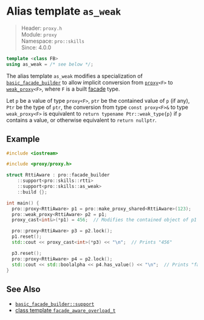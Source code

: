 # Alias template `as_weak`

> Header: `proxy.h`  
> Module: `proxy`  
> Namespace: `pro::skills`  
> Since: 4.0.0

```cpp
template <class FB>
using as_weak = /* see below */;
```

The alias template `as_weak` modifies a specialization of [`basic_facade_builder`](basic_facade_builder/README.md) to allow implicit conversion from [`proxy`](proxy/README.md)`<F>` to [`weak_proxy`](weak_proxy.md)`<F>`, where `F` is a built [facade](facade.md) type.

Let `p` be a value of type `proxy<F>`, `ptr` be the contained value of `p` (if any), `Ptr` be the type of `ptr`, the conversion from type `const proxy<F>&` to type `weak_proxy<F>` is equivalent to `return typename Ptr::weak_type{p}` if `p` contains a value, or otherwise equivalent to `return nullptr`.

## Example

```cpp
#include <iostream>

#include <proxy/proxy.h>

struct RttiAware : pro::facade_builder
    ::support<pro::skills::rtti>
    ::support<pro::skills::as_weak>
    ::build {};

int main() {
  pro::proxy<RttiAware> p1 = pro::make_proxy_shared<RttiAware>(123);
  pro::weak_proxy<RttiAware> p2 = p1;
  proxy_cast<int&>(*p1) = 456;  // Modifies the contained object of p1

  pro::proxy<RttiAware> p3 = p2.lock();
  p1.reset();
  std::cout << proxy_cast<int>(*p3) << "\n";  // Prints "456"

  p3.reset();
  pro::proxy<RttiAware> p4 = p2.lock();
  std::cout << std::boolalpha << p4.has_value() << "\n";  // Prints "false"
}
```

## See Also

- [`basic_facade_builder::support`](basic_facade_builder/support.md)
- [class template `facade_aware_overload_t`](facade_aware_overload_t.md)
